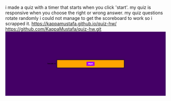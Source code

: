 i made a quiz with a timer that starts when you click 'start'.
my quiz is responsive when you choose the right or wrong answer.
my quiz questions rotate randomly
i could not manage to get the scoreboard to work so i scrapped it.
https://kappamustafa.github.io/quiz-hw/
https://github.com/KappaMustafa/quiz-hw.git
![quiz](./assets/finished%20quiz.png)